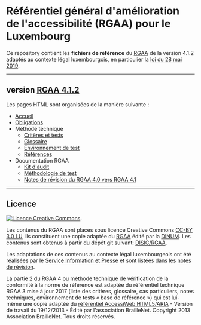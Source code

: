 # Référentiel général d'amélioration de l'accessibilité (RGAA) pour le Luxembourg

Ce repository contient les __fichiers de référence__ du [RGAA](https://accessibilite.public.lu/fr/rgaa4.1.2/index.html) de la version 4.1.2 adaptés au contexte légal luxembourgois, en particulier la [loi du 28 mai 2019](http://legilux.public.lu/eli/etat/leg/loi/2019/05/28/a373/jo).


********************

## version [RGAA 4.1.2](https://accessibilite.public.lu/fr/rgaa4.1.2/index.html)

Les pages HTML sont organisées de la manière suivante :

* [Accueil](./introduction.md)
* [Obligations](./obligations.md)
* Méthode technique
  * [Critères et tests](./rgaa/criteres)
  * [Glossaire](./rgaa/glossaire)
  * [Environnement de test](./environnement-de-test.md)
  * [Références](./references.md)
* Documentation RGAA
  * [Kit d'audit](./kit-audit.md)
  * [Méthodologie de test](./methodologie-de-test.md)
  * [Notes de révision du RGAA 4.0 vers RGAA 4.1](./notes-de-revision-4-1-2.md)


********************

## Licence

<a rel="license" href="http://creativecommons.org/licenses/by/3.0/lu/"><img alt="Licence Creative Commons" style="border-width:0" src="https://i.creativecommons.org/l/by/3.0/lu/88x31.png" /></a>.

Les contenus du RGAA sont placés sous licence Creative Commons [CC-BY 3.0 LU](https://creativecommons.org/licenses/by/3.0/lu/), ils constituent une copie adaptée du [RGAA](https://www.numerique.gouv.fr/publications/rgaa-accessibilite/) édité par la [DINUM](https://www.numerique.gouv.fr/dinum/). Les contenus sont obtenus à partir du dépôt git suivant: [DISIC/RGAA](https://github.com/DISIC/RGAA).

Les adaptations de ces contenus au contexte légal luxembourgeois ont été réalisées par le [Service Information et Presse](https://sip.gouvernement.lu) et sont listées dans les [notes de révision](./notes-de-revision-4-1-2.md). 

La partie 2 du RGAA 4 ou méthode technique de vérification de la conformité à la norme de référence est adaptée du référentiel technique RGAA 3 mise à jour 2017 (liste des critères, glossaire, cas particuliers, notes techniques, environnement de tests « base de référence ») qui est lui-même une copie adaptée du [référentiel AccessiWeb HTML5/ARIA](http://www.accessiweb.org/index.php/accessiweb-html5aria-liste-deployee.html) - Version de travail du 19/12/2013 - Édité par l'association BrailleNet. Copyright 2013 Association BrailleNet. Tous droits réservés.

